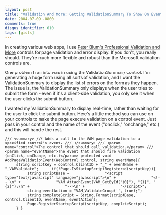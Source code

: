 ```yaml
---
layout: post
title: "Validation And More: Getting ValidationSummary To Show On Events"
date: 2004-07-09 -0800
comments: true
disqus_identifier: 610
tags: [gists]
---
```

In creating various web apps, I use [Peter Blum's Professional
Validation and More](http://www.peterblum.com/VAM/Home.aspx) controls
for page validation and error display. If you don't, you really should.
They're much more flexible and robust than the Microsoft validation
controls are.

 One problem I ran into was in using the ValidationSummary control. I'm
generating a huge form using all sorts of validation, and I want the
ValidationSummary to display the list of errors on the form as they
happen. The issue is, the ValidationSummary only displays when the user
tries to submit the form - even if it's a client-side validation, you
only see it when the user clicks the submit button.

 I wanted my ValidationSummary to display real-time, rather than waiting
for the user to click the submit button. Here's a little method you can
use on your controls to make the page execute validation on a control
event. Just pass in your control and the name of the event ("onclick,"
"onchange," etc.) and this will handle the rest.

`/// <summary> /// Adds a call to the VAM page validation to a specified control's event. /// </summary> /// <param name="control">The control that should call validation.</param> /// <param name="eventName">The event that should fire validation (onClick, onChange, etc.)</param> protected void AddPageValidationEvent(WebControl control, string eventName){      string scriptKey = control.ClientID + "_" + eventName + "_VAMValidate";      if(!Page.IsStartupScriptRegistered(scriptKey)){           string scriptBase =                "<script type="text/javascript" language="javascript">\n" +                "<!-- \n" +                "VAM_AttachEvent(VAM_GetById("{0}"), "{1}", "{2}");\n" +                "-->\n" +                "</script>";           string eventAction = "VAM_ValidateGroup('', true);";           string completeScript = String.Format(scriptBase, control.ClientID, eventName, eventAction);           Page.RegisterStartupScript(scriptKey, completeScript);      } }`

